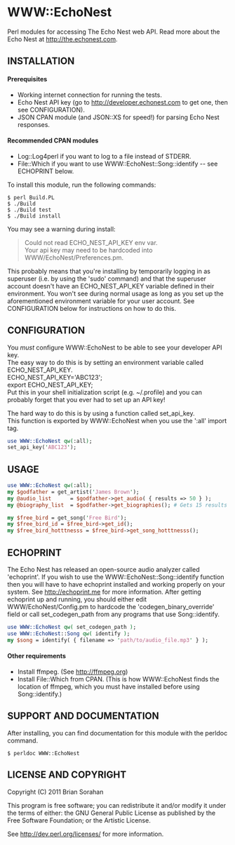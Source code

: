 # WWW::EchoNest
Perl modules for accessing The Echo Nest web API. Read more about the Echo Nest at http://the.echonest.com.

INSTALLATION
--------------------

#### Prerequisites
 - Working internet connection for running the tests.  
 - Echo Nest API key (go to http://developer.echonest.com to get one, then see
     CONFIGURATION).
 - JSON CPAN module (and JSON::XS for speed!) for parsing Echo Nest responses.  

#### Recommended CPAN modules
 - Log::Log4perl if you want to log to a file instead of STDERR.  
 - File::Which if you want to use WWW::EchoNest::Song::identify -- see ECHOPRINT below.  

To install this module, run the following commands:

    $ perl Build.PL  
    $ ./Build  
    $ ./Build test  
    $ ./Build install  

You may see a warning during install:

> Could not read ECHO_NEST_API_KEY env var.  
> Your api key may need to be hardcoded into WWW/EchoNest/Preferences.pm.  

This probably means that you're installing by temporarily logging in as superuser
(i.e. by using the 'sudo' command) and that the superuser account doesn't have an
ECHO_NEST_API_KEY variable defined in their environment. You won't see during
normal usage as long as you set up the aforementioned environment variable for
your user account. See CONFIGURATION below for instructions on how to do this.

CONFIGURATION
--------------------
You *must* configure WWW::EchoNest to be able to see your developer API key.  
The easy way to do this is by setting an environment variable called
ECHO_NEST_API_KEY.  
    ECHO_NEST_API_KEY='ABC123';  
    export ECHO_NEST_API_KEY;  
Put this in your shell initialization script (e.g. ~/.profile) and you can
probably forget that you ever had to set up an API key!  

The hard way to do this is by using a function called set_api_key.  
This function is exported by WWW::EchoNest when you use the ':all' import tag.  
```perl
use WWW::EchoNest qw(:all);
set_api_key('ABC123');
```

USAGE
--------------------
```perl
use WWW::EchoNest qw(:all);
my $godfather = get_artist('James Brown');
my @audio_list      = $godfather->get_audio( { results => 50 } );
my @biography_list  = $godfather->get_biographies(); # Gets 15 results by default

my $free_bird = get_song('Free Bird');
my $free_bird_id = $free_bird->get_id();
my $free_bird_hotttnesss = $free_bird->get_song_hotttnesss();
```

ECHOPRINT
--------------------

The Echo Nest has released an open-source audio analyzer called 'echoprint'.
If you wish to use the WWW::EchoNest::Song::identify function then you will have to have echoprint installed and working properly on your system.
See http://echoprint.me for more information.
After getting echoprint up and running, you should either edit WWW/EchoNest/Config.pm to hardcode the 'codegen_binary_override' field or call set_codegen_path from any programs that use Song::identify.  

```perl
use WWW::EchoNest qw( set_codegen_path );
use WWW::EchoNest::Song qw( identify );
my $song = identify( { filename => 'path/to/audio_file.mp3' } );
```

#### Other requirements

 - Install ffmpeg. (See http://ffmpeg.org)  
 - Install File::Which from CPAN. (This is how WWW::EchoNest finds the location of ffmpeg, which you must have installed before using Song::identify.)

SUPPORT AND DOCUMENTATION
--------------------

After installing, you can find documentation for this module with the perldoc command.

    $ perldoc WWW::EchoNest

LICENSE AND COPYRIGHT
--------------------

Copyright (C) 2011 Brian Sorahan

This program is free software; you can redistribute it and/or modify it
under the terms of either: the GNU General Public License as published
by the Free Software Foundation; or the Artistic License.

See http://dev.perl.org/licenses/ for more information.
